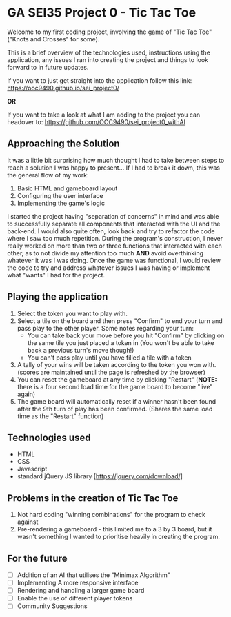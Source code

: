 # GA SEI35 Project 0 - Tic Tac Toe
Welcome to my first coding project, involving the game of "Tic Tac Toe" ("Knots and Crosses" for some).

This is a brief overview of the technologies used, instructions using the application, any issues I ran into creating the project and things to look forward to in future updates.

If you want to just get straight into the application follow this link:
https://ooc9490.github.io/sei_project0/

**OR**

If you want to take a look at what I am adding to the project you can headover to:
https://github.com/OOC9490/sei_project0_withAI

## Approaching the Solution
It was a little bit surprising how much thought I had to take between steps to reach a solution I was happy to present... If I had to break it down, this was the general flow of my work:

1. Basic HTML and gameboard layout
2. Configuring the user interface
3. Implementing the game's logic

I started the project having "separation of concerns" in mind and was able to successfully separate all components that interacted with the UI and the back-end. I would also quite often, look back and try to refactor the code where I saw too much repetition. During the program's construction, I never really worked on more than two or three functions that interacted with each other, as to not divide my attention too much **AND** avoid overthinking whatever it was I was doing. Once the game was functional, I would review the code to try and address whatever issues I was having or implement what "wants" I had for the project.

## Playing the application
1. Select the token you want to play with.
2. Select a tile on the board and then press "Confirm" to end your turn and pass play to the other player. Some notes regarding your turn:
    - You can take back your move before you hit "Confirm" by clicking on the same tile you just placed a token in (You won't be able to take back a previous turn's move though!)
    - You can't pass play until you have filled a tile with a token
3. A tally of your wins will be taken according to the token you won with. (scores are maintained until the page is refreshed by the browser)
4. You can reset the gameboard at any time by clicking "Restart" (**NOTE:** there is a four second load time for the game board to become "live" again)
5. The game board will automatically reset if a winner hasn't been found after the 9th turn of play has been confirmed. (Shares the same load time as the "Restart" function)

## Technologies used
- HTML
- CSS
- Javascript
- standard jQuery JS library [https://jquery.com/download/]

## Problems in the creation of Tic Tac Toe
1. Not hard coding "winning combinations" for the program to check against
2. Pre-rendering a gameboard - this limited me to a 3 by 3 board, but it wasn't something I wanted to prioritise heavily in creating the program.

## For the future
- [ ] Addition of an AI that utilises the "Minimax Algorithm"
- [ ] Implementing A more responsive interface
- [ ] Rendering and handling a larger game board
- [ ] Enable the use of different player tokens
- [ ] Community Suggestions
